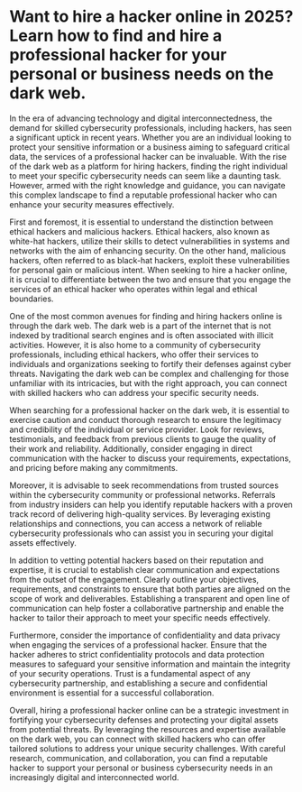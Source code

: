 # Want to hire a hacker online in 2025? Learn how to find and hire a professional hacker for your personal or business needs on the dark web.

In the era of advancing technology and digital interconnectedness, the demand for skilled cybersecurity professionals, including hackers, has seen a significant uptick in recent years. Whether you are an individual looking to protect your sensitive information or a business aiming to safeguard critical data, the services of a professional hacker can be invaluable. With the rise of the dark web as a platform for hiring hackers, finding the right individual to meet your specific cybersecurity needs can seem like a daunting task. However, armed with the right knowledge and guidance, you can navigate this complex landscape to find a reputable professional hacker who can enhance your security measures effectively.

First and foremost, it is essential to understand the distinction between ethical hackers and malicious hackers. Ethical hackers, also known as white-hat hackers, utilize their skills to detect vulnerabilities in systems and networks with the aim of enhancing security. On the other hand, malicious hackers, often referred to as black-hat hackers, exploit these vulnerabilities for personal gain or malicious intent. When seeking to hire a hacker online, it is crucial to differentiate between the two and ensure that you engage the services of an ethical hacker who operates within legal and ethical boundaries.

One of the most common avenues for finding and hiring hackers online is through the dark web. The dark web is a part of the internet that is not indexed by traditional search engines and is often associated with illicit activities. However, it is also home to a community of cybersecurity professionals, including ethical hackers, who offer their services to individuals and organizations seeking to fortify their defenses against cyber threats. Navigating the dark web can be complex and challenging for those unfamiliar with its intricacies, but with the right approach, you can connect with skilled hackers who can address your specific security needs.

When searching for a professional hacker on the dark web, it is essential to exercise caution and conduct thorough research to ensure the legitimacy and credibility of the individual or service provider. Look for reviews, testimonials, and feedback from previous clients to gauge the quality of their work and reliability. Additionally, consider engaging in direct communication with the hacker to discuss your requirements, expectations, and pricing before making any commitments.

Moreover, it is advisable to seek recommendations from trusted sources within the cybersecurity community or professional networks. Referrals from industry insiders can help you identify reputable hackers with a proven track record of delivering high-quality services. By leveraging existing relationships and connections, you can access a network of reliable cybersecurity professionals who can assist you in securing your digital assets effectively.

In addition to vetting potential hackers based on their reputation and expertise, it is crucial to establish clear communication and expectations from the outset of the engagement. Clearly outline your objectives, requirements, and constraints to ensure that both parties are aligned on the scope of work and deliverables. Establishing a transparent and open line of communication can help foster a collaborative partnership and enable the hacker to tailor their approach to meet your specific needs effectively.

Furthermore, consider the importance of confidentiality and data privacy when engaging the services of a professional hacker. Ensure that the hacker adheres to strict confidentiality protocols and data protection measures to safeguard your sensitive information and maintain the integrity of your security operations. Trust is a fundamental aspect of any cybersecurity partnership, and establishing a secure and confidential environment is essential for a successful collaboration.

Overall, hiring a professional hacker online can be a strategic investment in fortifying your cybersecurity defenses and protecting your digital assets from potential threats. By leveraging the resources and expertise available on the dark web, you can connect with skilled hackers who can offer tailored solutions to address your unique security challenges. With careful research, communication, and collaboration, you can find a reputable hacker to support your personal or business cybersecurity needs in an increasingly digital and interconnected world.